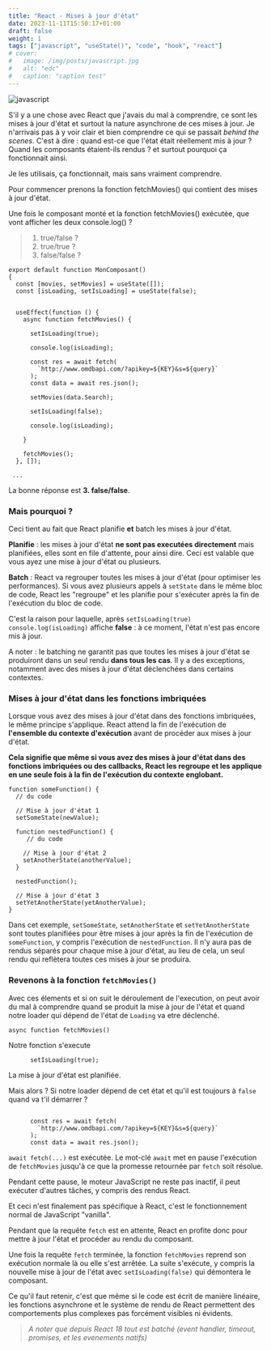 ```yaml
---
title: "React - Mises à jour d'état"
date: 2023-11-11T15:50:17+01:00
draft: false
weight: 1
tags: ["javascript", "useState()", "code", "hook", "react"]
# cover:
#   image: /img/posts/javascript.jpg
#   alt: "edc"
#   caption: "caption test"
---
```


![javascript](/img/posts/react.jpg)

S'il y a une chose avec React que j'avais du mal à comprendre, ce sont les mises à jour d'état et surtout la nature asynchrone de ces mises à jour. Je n'arrivais pas à y voir clair et bien comprendre ce qui se passait _behind the scenes_. C'est à dire : quand est-ce que l'état était réellement mis à jour ? Quand les composants étaient-ils rendus ? et surtout pourquoi ça fonctionnait ainsi.

Je les utilisais, ça fonctionnait, mais sans vraiment comprendre.

Pour commencer prenons la fonction fetchMovies() qui contient des mises à jour d'état.

Une fois le composant monté et la fonction fetchMovies() exécutée, que vont afficher les deux console.log() ?

> 1. true/false ?
> 2. true/true ?
> 3. false/false ?

```
export default function MonComposant()
{
  const [movies, setMovies] = useState([]);
  const [isLoading, setIsLoading] = useState(false);


  useEffect(function () {
    async function fetchMovies() {

      setIsLoading(true);

      console.log(isLoading);

      const res = await fetch(
        `http://www.omdbapi.com/?apikey=${KEY}&s=${query}`
      );
      const data = await res.json();

      setMovies(data.Search);

      setIsLoading(false);

      console.log(isLoading);

    }

    fetchMovies();
  }, []);

 ...

```

La bonne réponse est **3. false/false**.

### Mais pourquoi ?

Ceci tient au fait que React planifie **et** batch les mises à jour d'état.

**Planifie** : les mises à jour d'état **ne sont pas executées directement** mais planifiées, elles sont en file d'attente, pour ainsi dire.
Ceci est valable que vous ayez une mise à jour d'état ou plusieurs.

**Batch** : React va regrouper toutes les mises à jour d'état (pour optimiser les performances). Si vous avez plusieurs appels à `setState` dans le même bloc de code, React les "regroupe" et les planifie pour s'exécuter après la fin de l'exécution du bloc de code.

C'est la raison pour laquelle, après `setIsLoading(true)` `console.log(isLoading)` affiche **false** : à ce moment, l'état n'est pas encore mis à jour.

A noter : le batching ne garantit pas que toutes les mises à jour d'état se produiront dans un seul rendu **dans tous les cas**. Il y a des exceptions, notamment avec des mises à jour d'état déclenchées dans certains contextes.

### Mises à jour d'état dans les fonctions imbriquées

Lorsque vous avez des mises à jour d'état dans des fonctions imbriquées, le même principe s'applique. React attend la fin de l'exécution de **l'ensemble du contexte d'exécution** avant de procéder aux mises à jour d'état.

**Cela signifie que même si vous avez des mises à jour d'état dans des fonctions imbriquées ou des callbacks, React les regroupe et les applique en une seule fois à la fin de l'exécution du contexte englobant.**

```
function someFunction() {
  // du code

  // Mise à jour d'état 1
  setSomeState(newValue);

  function nestedFunction() {
     // du code

    // Mise à jour d'état 2
    setAnotherState(anotherValue);
  }

  nestedFunction();

  // Mise à jour d'état 3
  setYetAnotherState(yetAnotherValue);
}

```

Dans cet exemple, `setSomeState`, `setAnotherState` et `setYetAnotherState` sont toutes planifiées pour être mises à jour après la fin de l'exécution de `someFunction`, y compris l'exécution de `nestedFunction`. Il n'y aura pas de rendus séparés pour chaque mise à jour d'état, au lieu de cela, un seul rendu qui reflètera toutes ces mises à jour se produira.

### Revenons à la fonction `fetchMovies()`

Avec ces élements et si on suit le déroulement de l'execution, on peut avoir du mal à comprendre quand se produit la mise à jour de l'état et quand notre loader qui dépend de l'état de `Loading` va etre déclenché.

```
async function fetchMovies()

```

Notre fonction s'execute

```
      setIsLoading(true);

```

La mise à jour d'état est planifiée.

Mais alors ? Si notre loader dépend de cet état et qu'il est toujours à `false` quand va t'il démarrer ?

```

      const res = await fetch(
        `http://www.omdbapi.com/?apikey=${KEY}&s=${query}`
      );
      const data = await res.json();

```

`await fetch(...)` est exécutée. Le mot-clé `await` met en pause l'exécution de `fetchMovies` jusqu'à ce que la promesse retournée par `fetch` soit résolue.

Pendant cette pause, le moteur JavaScript ne reste pas inactif, il peut exécuter d'autres tâches, y compris des rendus React.

Et ceci n'est finalement pas spécifique à React, c'est le fonctionnement normal de JavaScript "vanilla".

Pendant que la requête `fetch` est en attente, React en profite donc pour mettre à jour l'état et procéder au rendu du composant.

Une fois la requête `fetch` terminée, la fonction `fetchMovies` reprend son exécution normale là ou elle s'est arrêtée. La suite s'exécute, y compris la nouvelle mise à jour de l'état avec `setIsLoading(false)` qui démontera le composant.

Ce qu'il faut retenir, c'est que même si le code est écrit de manière linéaire, les fonctions asynchrone et le système de rendu de React permettent des comportements plus complexes pas forcément visibles ni évidents.

> _A noter que depuis React 18 tout est batché (event handler, timeout, promises, et les evenements natifs)_
